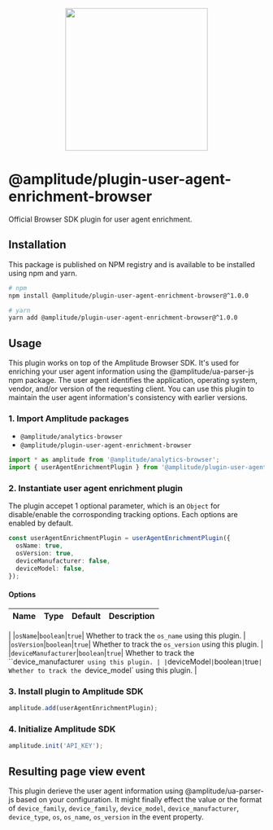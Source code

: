 <p align="center">
  <a href="https://amplitude.com" target="_blank" align="center">
    <img src="https://static.amplitude.com/lightning/46c85bfd91905de8047f1ee65c7c93d6fa9ee6ea/static/media/amplitude-logo-with-text.4fb9e463.svg" width="280">
  </a>
  <br />
</p>

# @amplitude/plugin-user-agent-enrichment-browser

Official Browser SDK plugin for user agent enrichment.

## Installation

This package is published on NPM registry and is available to be installed using npm and yarn.

```sh
# npm
npm install @amplitude/plugin-user-agent-enrichment-browser@^1.0.0

# yarn
yarn add @amplitude/plugin-user-agent-enrichment-browser@^1.0.0
```

## Usage

This plugin works on top of the Amplitude Browser SDK. It's used for enriching your user agent information using the @amplitude/ua-parser-js npm package. The user agent identifies the application, operating system, vendor, and/or version of the requesting client. You can use this plugin to maintain the user agent information's consistency with earlier versions.

### 1. Import Amplitude packages

* `@amplitude/analytics-browser`
* `@amplitude/plugin-user-agent-enrichment-browser`

```typescript
import * as amplitude from '@amplitude/analytics-browser';
import { userAgentEnrichmentPlugin } from '@amplitude/plugin-user-agent-enrichment-browser';
```

### 2. Instantiate user agent enrichment plugin

The plugin accepet 1 optional parameter, which is an `Object` for disable/enable the corrosponding tracking options. Each options are enabled by default.

```typescript
const userAgentEnrichmentPlugin = userAgentEnrichmentPlugin({
  osName: true,
  osVersion: true,
  deviceManufacturer: false,
  deviceModel: false,
});
```

#### Options

|Name|Type|Default|Description|
|-|-|-|-|
|
|`osName`|`boolean`|`true`| Whether to track the `os_name` using this plugin. |
|`osVersion`|`boolean`|`true`| Whether to track the `os_version` using this plugin. |
|`deviceManufacturer`|`boolean`|`true`| Whether to track the ``device_manufacturer` using this plugin. |
|`deviceModel`|`boolean`|`true`| Whether to track the `device_model` using this plugin. |

### 3. Install plugin to Amplitude SDK

```typescript
amplitude.add(userAgentEnrichmentPlugin);
```

### 4. Initialize Amplitude SDK

```typescript
amplitude.init('API_KEY');
```

## Resulting page view event

This plugin derieve the user agent information using @amplitude/ua-parser-js based on your configuration. It might finally effect the value or the format of `device_family`, `device_family`, `device_model`, `device_manufacturer`, `device_type`, `os`, `os_name`, `os_version` in the event property.
